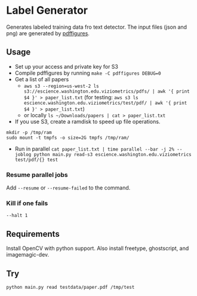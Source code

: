 # Label Generator

Generates labeled training data fro text detector. The input files (json and png) are generated by [pdffigures](http://pdffigures.allenai.org/).

## Usage

* Set up your access and private key for S3
* Compile pdffigures by running `make -C pdffigures DEBUG=0`
* Get a list of all papers
  * `aws s3 --region=us-west-2 ls s3://escience.washington.edu.viziometrics/pdfs/ | awk '{ print $4 }' > paper_list.txt`
    (for testing: `aws s3 ls escience.washington.edu.viziometrics/test/pdf/ | awk '{ print $4 }' > paper_list.txt`)
  * or locally `ls ~/Downloads/papers | cat > paper_list.txt`
* If you use S3, create a ramdisk to speed up file operations.
```
mkdir -p /tmp/ram
sudo mount -t tmpfs -o size=2G tmpfs /tmp/ram/
```
* Run in parallel `cat paper_list.txt | time parallel --bar -j 2% --joblog python main.py read-s3 escience.washington.edu.viziometrics test/pdf/{} test`

### Resume parallel jobs

Add `--resume` or `--resume-failed` to the command.

### Kill if one fails

`--halt 1`

## Requirements

Install OpenCV with python support. Also install freetype, ghostscript, and imagemagic-dev.

## Try

`python main.py read testdata/paper.pdf /tmp/test`
